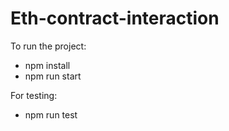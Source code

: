 # Eth-contract-interaction

To run the project: 
- npm install
- npm run start

For testing:
- npm run test
